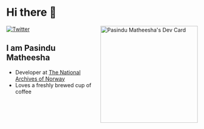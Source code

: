 # Hi there 👋

<div align="left">
  <a href="https://twitter.com/CodingGuide508">
    <img
      src="https://img.shields.io/twitter/follow/CodingGuide508?label=Twitter&logo=twitter&style=flat-square&color=1da1f2&logoColor=ffffff"
      alt="Twitter"
    />
  </a>

  <a href="https://app.daily.dev/Pasindu" target="_blank">
      <img
       width="256"
       align="right"
       src="https://api.daily.dev/devcards/294ea1a432f34fc4aeefa36f412b763b.png?r=j3e" alt="Pasindu Matheesha's Dev Card"/></a>
</div>

## I am Pasindu Matheesha

- Developer at [The National Archives of Norway](https://www.arkivverket.no/en)
- Loves a freshly brewed cup of coffee


